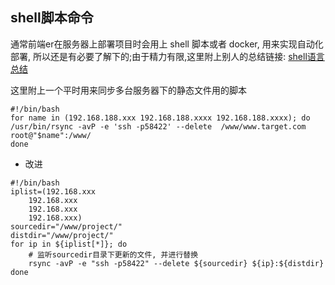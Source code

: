 ## shell脚本命令
通常前端er在服务器上部署项目时会用上 shell 脚本或者 docker, 用来实现自动化部署, 所以还是有必要了解下的;由于精力有限,这里附上别人的总结链接:
[shell语言总结](https://www.cnblogs.com/jingmoxukong/p/7867397.html)

这里附上一个平时用来同步多台服务器下的静态文件用的脚本
```shell
#!/bin/bash
for name in (192.168.188.xxx 192.168.188.xxxx 192.168.188.xxxx); do
/usr/bin/rsync -avP -e 'ssh -p58422' --delete  /www/www.target.com     root@"$name":/www/
done
```
- 改进
```shell
#!/bin/bash
iplist=(192.168.xxx
	192.168.xxx
	192.168.xxx
	192.168.xxx)
sourcedir="/www/project/"
distdir="/www/project/"
for ip in ${iplist[*]}; do
	# 监听sourcedir目录下更新的文件, 并进行替换
	rsync -avP -e "ssh -p58422" --delete ${sourcedir} ${ip}:${distdir}
done

```
